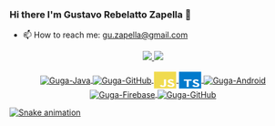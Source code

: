 ### Hi there I'm Gustavo Rebelatto Zapella 👋

- 📫 How to reach me: gu.zapella@gmail.com

<div align="center">
  <a href="https://github.com/rebelattogustavo">
  <img height="180em" src="https://github-readme-stats.vercel.app/api?username=rebelattogustavo&show_icons=true&theme=dracula&include_all_commits=true&count_private=true"/>
  <img height="180em" src="https://github-readme-stats.vercel.app/api/top-langs/?username=rebelattogustavo&layout=compact&langs_count=7&theme=dracula"/>
</div>
<div align="center" style="display: inline_block"><br>
  <img align="center" alt="Guga-Java" height="30" width="30" src="https://cdn.jsdelivr.net/gh/devicons/devicon/icons/java/java-original.svg">
  <img align="center" alt="Guga-GitHub" height="30" width="40" src="https://cdn.jsdelivr.net/gh/devicons/devicon/icons/python/python-original.svg" />
  <img align="center" alt="Guga-Js" height="30" width="40" src="https://raw.githubusercontent.com/devicons/devicon/master/icons/javascript/javascript-plain.svg">
  <img align="center" alt="Guga-Ts" height="30" width="40" src="https://raw.githubusercontent.com/devicons/devicon/master/icons/typescript/typescript-plain.svg">
  <img align="center" alt="Guga-Android" height="30" width="40" src="https://cdn.jsdelivr.net/gh/devicons/devicon/icons/android/android-original-wordmark.svg" />
  <img align="center" alt="Guga-Firebase" height="30" width="40" src="https://cdn.jsdelivr.net/gh/devicons/devicon/icons/firebase/firebase-plain.svg" />
  <img align="center" alt="Guga-GitHub" height="30" width="40" src="https://cdn.jsdelivr.net/gh/devicons/devicon/icons/react/react-original.svg" />
    
  
</div>
  
  ![Snake animation](https://github.com/rebelattogustavo/rebelattogustavo/blob/output/github-contribution-grid-snake.svg)
